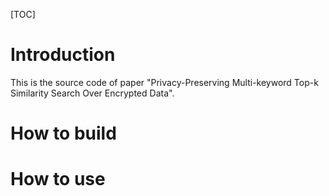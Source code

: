 
[TOC]

# Introduction

This is the source code of paper "Privacy-Preserving Multi-keyword Top-k Similarity Search Over Encrypted Data".

# How to build

# How to use



